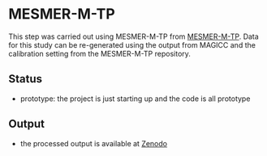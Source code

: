 # MESMER-M-TP

This step was carried out using MESMER-M-TP from [MESMER-M-TP](https://github.com/sarasita/mesmer-m-tp.git). 
Data for this study can be re-generated using the output from MAGICC and the calibration setting from the
MESMER-M-TP repository. 

## Status 

- prototype: the project is just starting up and the code is all prototype

## Output 
- the processed output is available at [Zenodo](https://doi.org/10.5281/zenodo.11086168)

